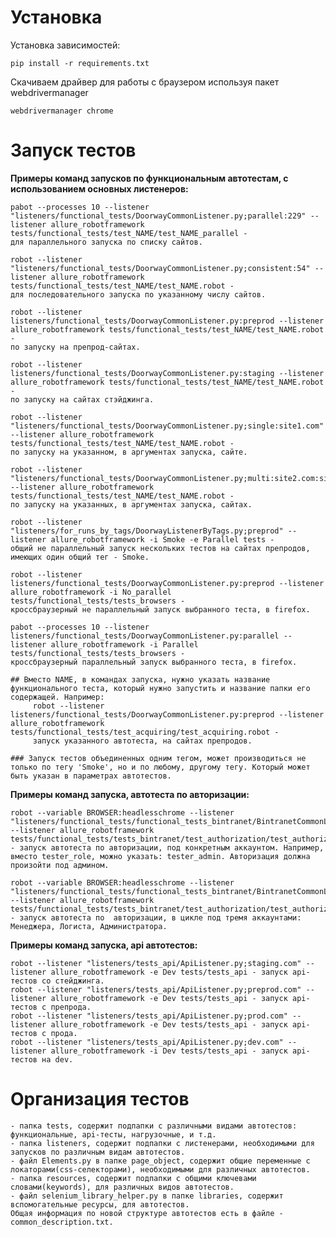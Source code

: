 # Установка


Установка зависимостей:

    pip install -r requirements.txt
    

Скачиваем драйвер для работы с браузером используя пакет webdrivermanager

    webdrivermanager chrome

# Запуск тестов
**Примеры команд запусков по функциональным автотестам, с использованием основных листенеров:**    
    
    pabot --processes 10 --listener "listeners/functional_tests/DoorwayCommonListener.py;parallel:229" --listener allure_robotframework tests/functional_tests/test_NAME/test_NAME_parallel - 
    для параллельного запуска по списку сайтов. 
    
    robot --listener "listeners/functional_tests/DoorwayCommonListener.py;consistent:54" --listener allure_robotframework tests/functional_tests/test_NAME/test_NAME.robot - 
    для последовательного запуска по указанному числу сайтов.  
        
    robot --listener listeners/functional_tests/DoorwayCommonListener.py:preprod --listener allure_robotframework tests/functional_tests/test_NAME/test_NAME.robot - 
    по запуску на препрод-сайтах.
    
    robot --listener listeners/functional_tests/DoorwayCommonListener.py:staging --listener allure_robotframework tests/functional_tests/test_NAME/test_NAME.robot - 
    по запуску на сайтах стэйджинга.
    
    robot --listener "listeners/functional_tests/DoorwayCommonListener.py;single:site1.com" --listener allure_robotframework tests/functional_tests/test_NAME/test_NAME.robot - 
    по запуску на указанном, в аргументах запуска, сайте.
    
    robot --listener "listeners/functional_tests/DoorwayCommonListener.py;multi:site2.com:site3.com" --listener allure_robotframework tests/functional_tests/test_NAME/test_NAME.robot - 
    по запуску на указанных, в аргументах запуска, сайтах.
    
    robot --listener "listeners/for_runs_by_tags/DoorwayListenerByTags.py;preprod" --listener allure_robotframework -i Smoke -e Parallel tests - 
    общий не параллельный запуск нескольких тестов на сайтах препродов, имеющих один общий тег - Smoke.
    
    robot --listener listeners/functional_tests/DoorwayCommonListener.py:preprod --listener allure_robotframework -i No_parallel tests/functional_tests/tests_browsers - 
    кроссбраузерный не параллельный запуск выбранного теста, в firefox. 
    
    pabot --processes 10 --listener listeners/functional_tests/DoorwayCommonListener.py:parallel --listener allure_robotframework -i Parallel tests/functional_tests/tests_browsers - 
    кроссбраузерный параллельный запуск выбранного теста, в firefox.
    
    ## Вместо NAME, в командах запуска, нужно указать название функционального теста, который нужно запустить и название папки его содержащей. Например:
         robot --listener listeners/functional_tests/DoorwayCommonListener.py:preprod --listener allure_robotframework tests/functional_tests/test_acquiring/test_acquiring.robot - 
         запуск указанного автотеста, на сайтах препродов. 
    
    ### Запуск тестов объединенных одним тегом, может производиться не только по тегу 'Smoke', но и по любому, другому тегу. Который может быть указан в параметрах автотестов. 


**Примеры команд запуска, автотеста по авторизации:**

    robot --variable BROWSER:headlesschrome --listener "listeners/functional_tests/functional_tests_bintranet/BintranetCommonListener.py;tester_role" --listener allure_robotframework tests/functional_tests/tests_bintranet/test_authorization/test_authorization.robot - запуск автотеста по авторизации, под конкретным аккаунтом. Например, вместо tester_role, можно указать: tester_admin. Авторизация должна произойти под админом.

    robot --variable BROWSER:headlesschrome --listener "listeners/functional_tests/functional_tests_bintranet/BintranetCommonListener.py;main" --listener allure_robotframework tests/functional_tests/tests_bintranet/test_authorization/test_authorization.robot - запуск автотеста по  авторизации, в цикле под тремя аккаунтами: Менеджера, Логиста, Администратора.


**Примеры команд запуска, api автотестов:**

    robot --listener "listeners/tests_api/ApiListener.py;staging.com" --listener allure_robotframework -e Dev tests/tests_api - запуск api-тестов со стейджинга.
    robot --listener "listeners/tests_api/ApiListener.py;preprod.com" --listener allure_robotframework -e Dev tests/tests_api - запуск api-тестов с препрода.
    robot --listener "listeners/tests_api/ApiListener.py;prod.com" --listener allure_robotframework -e Dev tests/tests_api - запуск api-тестов с прода.
    robot --listener "listeners/tests_api/ApiListener.py;dev.com" --listener allure_robotframework -i Dev tests/tests_api - запуск api-тестов на dev.
              
              
# Организация тестов
    - папка tests, содержит подпапки с различными видами автотестов: функциональные, api-тесты, нагрузочные, и т.д. 
    - папка listeners, содержит подпапки с листенерами, необходимыми для запусков по различным видам автотестов.
    - файл Elements.py в папке page_object, содержит общие переменные с локаторами(css-селекторами), необходимыми для различных автотестов.
    - папка resources, содержит подпапки с общими ключевами словами(keywords), для различных видов автотестов.	
    - файл selenium_library_helper.py в папке libraries, содержит вспомогательные ресурсы, для автотестов.
    Общая информация по новой структуре автотестов есть в файле - common_description.txt.


